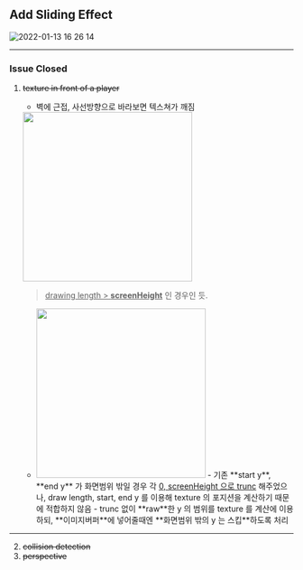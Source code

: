## Add Sliding Effect

![2022-01-13 16 26 14](https://user-images.githubusercontent.com/68891716/149284666-c5510919-49a0-49d3-883a-c7194d83d68c.gif)




------
### Issue Closed

1. ~~texture in front of a player~~
	- 벽에 근접, 사선방향으로 바라보면 텍스쳐가 깨짐
	
	<img src="https://user-images.githubusercontent.com/68891716/149085919-8413facd-2ee3-4d8f-be37-c9a852d38d8f.png"  width="300" height="300"/>

	> <u>drawing length > **screenHeight**</u> 인 경우인 듯.
	- <img src="https://user-images.githubusercontent.com/68891716/149085929-db4b3818-7d9f-4778-ac08-45058e8ca3d5.png"  width="300" height="300"/>
		- 기존 **start y**, **end y** 가 화면범위 밖일 경우 각 <u>0, screenHeight 으로 trunc</u> 해주었으나, draw length, start, end y 를 이용해 texture 의 포지션을 계산하기 때문에 적합하지 않음
		- trunc 없이 **raw**한 y 의 범위를 texture 를 계산에 이용하되, **이미지버퍼**에 넣어줄때엔 **화면범위 밖의 y 는 스킵**하도록 처리
------

2. ~~collision detection~~
3. ~~perspective~~



